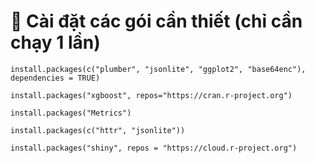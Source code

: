 # 🧩 Cài đặt các gói cần thiết (chỉ cần chạy 1 lần)

`install.packages(c("plumber", "jsonlite", "ggplot2", "base64enc"), dependencies = TRUE)`

`install.packages("xgboost", repos="https://cran.r-project.org")`

`install.packages("Metrics")`

`install.packages(c("httr", "jsonlite"))`

`install.packages("shiny", repos = "https://cloud.r-project.org")`